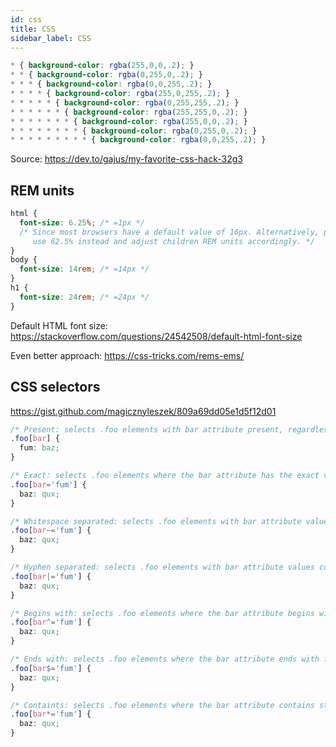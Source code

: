 ```yaml
---
id: css
title: CSS
sidebar_label: CSS
---
```


<!-- prettier-ignore-start -->
```css
* { background-color: rgba(255,0,0,.2); }
* * { background-color: rgba(0,255,0,.2); }
* * * { background-color: rgba(0,0,255,.2); }
* * * * { background-color: rgba(255,0,255,.2); }
* * * * * { background-color: rgba(0,255,255,.2); }
* * * * * * { background-color: rgba(255,255,0,.2); }
* * * * * * * { background-color: rgba(255,0,0,.2); }
* * * * * * * * { background-color: rgba(0,255,0,.2); }
* * * * * * * * * { background-color: rgba(0,0,255,.2); }
```
<!-- prettier-ignore-end -->

Source: https://dev.to/gajus/my-favorite-css-hack-32g3

## REM units

```css
html {
  font-size: 6.25%; /* =1px */
  /* Since most browsers have a default value of 16px. Alternatively, people quite often
     use 62.5% instead and adjust children REM units accordingly. */
}
body {
  font-size: 14rem; /* =14px */
}
h1 {
  font-size: 24rem; /* =24px */
}
```

Default HTML font size: https://stackoverflow.com/questions/24542508/default-html-font-size

Even better approach: https://css-tricks.com/rems-ems/

## CSS selectors

https://gist.github.com/magicznyleszek/809a69dd05e1d5f12d01

```css
/* Present: selects .foo elements with bar attribute present, regardless of its value */
.foo[bar] {
  fum: baz;
}

/* Exact: selects .foo elements where the bar attribute has the exact value of fum */
.foo[bar='fum'] {
  baz: qux;
}

/* Whitespace separated: selects .foo elements with bar attribute values contain specified partial value of fum (whitespace separated) */
.foo[bar~='fum'] {
  baz: qux;
}

/* Hyphen separated: selects .foo elements with bar attribute values contain specified partial value of fum immediately followed by hyphen (-) character */
.foo[bar|='fum'] {
  baz: qux;
}

/* Begins with: selects .foo elements where the bar attribute begins with fum */
.foo[bar^='fum'] {
  baz: qux;
}

/* Ends with: selects .foo elements where the bar attribute ends with fum */
.foo[bar$='fum'] {
  baz: qux;
}

/* Containts: selects .foo elements where the bar attribute contains string fum followed and preceded by any number of other characters */
.foo[bar*='fum'] {
  baz: qux;
}
```
